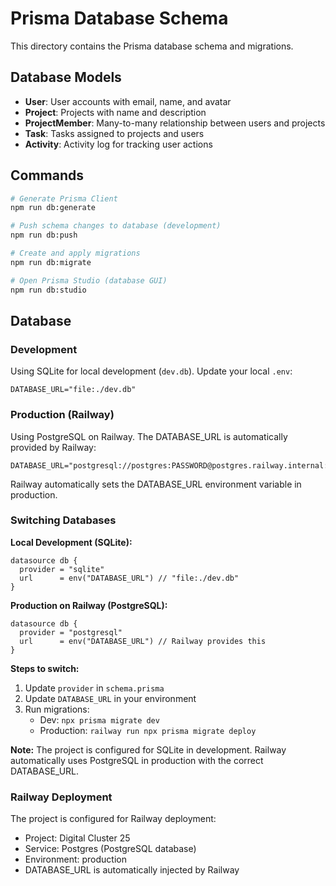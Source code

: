 # Prisma Database Schema

This directory contains the Prisma database schema and migrations.

## Database Models

- **User**: User accounts with email, name, and avatar
- **Project**: Projects with name and description
- **ProjectMember**: Many-to-many relationship between users and projects
- **Task**: Tasks assigned to projects and users
- **Activity**: Activity log for tracking user actions

## Commands

```bash
# Generate Prisma Client
npm run db:generate

# Push schema changes to database (development)
npm run db:push

# Create and apply migrations
npm run db:migrate

# Open Prisma Studio (database GUI)
npm run db:studio
```

## Database

### Development
Using SQLite for local development (`dev.db`). Update your local `.env`:
```
DATABASE_URL="file:./dev.db"
```

### Production (Railway)
Using PostgreSQL on Railway. The DATABASE_URL is automatically provided by Railway:
```
DATABASE_URL="postgresql://postgres:PASSWORD@postgres.railway.internal:5432/railway"
```

Railway automatically sets the DATABASE_URL environment variable in production.

### Switching Databases

**Local Development (SQLite):**
```prisma
datasource db {
  provider = "sqlite"
  url      = env("DATABASE_URL") // "file:./dev.db"
}
```

**Production on Railway (PostgreSQL):**
```prisma
datasource db {
  provider = "postgresql"
  url      = env("DATABASE_URL") // Railway provides this
}
```

**Steps to switch:**
1. Update `provider` in `schema.prisma`
2. Update `DATABASE_URL` in your environment
3. Run migrations:
   - Dev: `npx prisma migrate dev`
   - Production: `railway run npx prisma migrate deploy`

**Note:** The project is configured for SQLite in development. Railway automatically uses PostgreSQL in production with the correct DATABASE_URL.

### Railway Deployment

The project is configured for Railway deployment:
- Project: Digital Cluster 25
- Service: Postgres (PostgreSQL database)
- Environment: production
- DATABASE_URL is automatically injected by Railway
